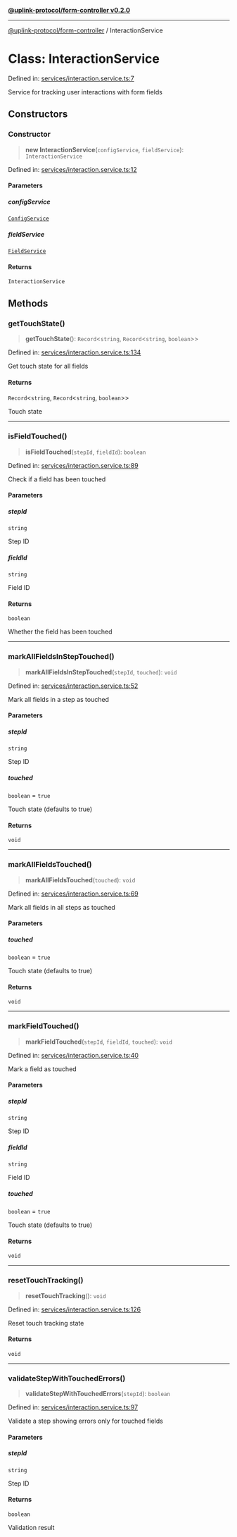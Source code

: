 [**@uplink-protocol/form-controller v0.2.0**](../README.md)

***

[@uplink-protocol/form-controller](../globals.md) / InteractionService

# Class: InteractionService

Defined in: [services/interaction.service.ts:7](https://github.com/jmkcoder/uplink-protocol-form-controller/blob/8226087892ff308dad52ba8f951d70bde4dbbb0b/src/services/interaction.service.ts#L7)

Service for tracking user interactions with form fields

## Constructors

### Constructor

> **new InteractionService**(`configService`, `fieldService`): `InteractionService`

Defined in: [services/interaction.service.ts:12](https://github.com/jmkcoder/uplink-protocol-form-controller/blob/8226087892ff308dad52ba8f951d70bde4dbbb0b/src/services/interaction.service.ts#L12)

#### Parameters

##### configService

[`ConfigService`](ConfigService.md)

##### fieldService

[`FieldService`](FieldService.md)

#### Returns

`InteractionService`

## Methods

### getTouchState()

> **getTouchState**(): `Record`\<`string`, `Record`\<`string`, `boolean`\>\>

Defined in: [services/interaction.service.ts:134](https://github.com/jmkcoder/uplink-protocol-form-controller/blob/8226087892ff308dad52ba8f951d70bde4dbbb0b/src/services/interaction.service.ts#L134)

Get touch state for all fields

#### Returns

`Record`\<`string`, `Record`\<`string`, `boolean`\>\>

Touch state

***

### isFieldTouched()

> **isFieldTouched**(`stepId`, `fieldId`): `boolean`

Defined in: [services/interaction.service.ts:89](https://github.com/jmkcoder/uplink-protocol-form-controller/blob/8226087892ff308dad52ba8f951d70bde4dbbb0b/src/services/interaction.service.ts#L89)

Check if a field has been touched

#### Parameters

##### stepId

`string`

Step ID

##### fieldId

`string`

Field ID

#### Returns

`boolean`

Whether the field has been touched

***

### markAllFieldsInStepTouched()

> **markAllFieldsInStepTouched**(`stepId`, `touched`): `void`

Defined in: [services/interaction.service.ts:52](https://github.com/jmkcoder/uplink-protocol-form-controller/blob/8226087892ff308dad52ba8f951d70bde4dbbb0b/src/services/interaction.service.ts#L52)

Mark all fields in a step as touched

#### Parameters

##### stepId

`string`

Step ID

##### touched

`boolean` = `true`

Touch state (defaults to true)

#### Returns

`void`

***

### markAllFieldsTouched()

> **markAllFieldsTouched**(`touched`): `void`

Defined in: [services/interaction.service.ts:69](https://github.com/jmkcoder/uplink-protocol-form-controller/blob/8226087892ff308dad52ba8f951d70bde4dbbb0b/src/services/interaction.service.ts#L69)

Mark all fields in all steps as touched

#### Parameters

##### touched

`boolean` = `true`

Touch state (defaults to true)

#### Returns

`void`

***

### markFieldTouched()

> **markFieldTouched**(`stepId`, `fieldId`, `touched`): `void`

Defined in: [services/interaction.service.ts:40](https://github.com/jmkcoder/uplink-protocol-form-controller/blob/8226087892ff308dad52ba8f951d70bde4dbbb0b/src/services/interaction.service.ts#L40)

Mark a field as touched

#### Parameters

##### stepId

`string`

Step ID

##### fieldId

`string`

Field ID

##### touched

`boolean` = `true`

Touch state (defaults to true)

#### Returns

`void`

***

### resetTouchTracking()

> **resetTouchTracking**(): `void`

Defined in: [services/interaction.service.ts:126](https://github.com/jmkcoder/uplink-protocol-form-controller/blob/8226087892ff308dad52ba8f951d70bde4dbbb0b/src/services/interaction.service.ts#L126)

Reset touch tracking state

#### Returns

`void`

***

### validateStepWithTouchedErrors()

> **validateStepWithTouchedErrors**(`stepId`): `boolean`

Defined in: [services/interaction.service.ts:97](https://github.com/jmkcoder/uplink-protocol-form-controller/blob/8226087892ff308dad52ba8f951d70bde4dbbb0b/src/services/interaction.service.ts#L97)

Validate a step showing errors only for touched fields

#### Parameters

##### stepId

`string`

Step ID

#### Returns

`boolean`

Validation result
